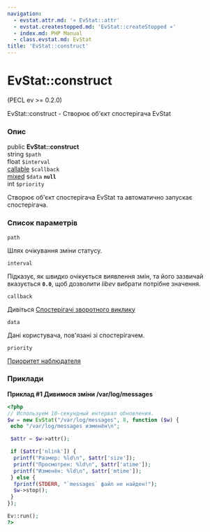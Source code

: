 ```yaml
---
navigation:
  - evstat.attr.md: '« EvStat::attr'
  - evstat.createstopped.md: 'EvStat::createStopped »'
  - index.md: PHP Manual
  - class.evstat.md: EvStat
title: 'EvStat::construct'
---
```

# EvStat::construct

(PECL ev >= 0.2.0)

EvStat::construct - Створює об'єкт спостерігача EvStat

### Опис

public **EvStat::construct**  
string `$path`  
float `$interval`  
[callable](language.types.callable.md) `$callback`  
[mixed](language.types.declarations.md#language.types.declarations.mixed) `$data` **`null`**  
int `$priority`

Створює об'єкт спостерігача EvStat та автоматично запускає спостерігача.

### Список параметрів

`path`

Шлях очікування зміни статусу.

`interval`

Підказує, як швидко очікується виявлення змін, та його зазвичай вказується **`0.0`**, щоб дозволити *libev* вибрати потрібне значення.

`callback`

Дивіться [Спостерігачі зворотного виклику](ev.watcher-callbacks.md)

`data`

Дані користувача, пов'язані зі спостерігачем.

`priority`

[Приоритет наблюдателя](class.ev.md#ev.constants.watcher-pri)

### Приклади

**Приклад #1 Дивимося зміни /var/log/messages**

```php
<?php
// Используем 10-секундный интервал обновления.
$w = new EvStat("/var/log/messages", 8, function ($w) {
 echo "/var/log/messages изменён\n";

 $attr = $w->attr();

 if ($attr['nlink']) {
  printf("Размер: %ld\n", $attr['size']);
  printf("Просмотрен: %ld\n", $attr['atime']);
  printf("Изменён: %ld\n", $attr['mtime']);
 } else {
  fprintf(STDERR, "`messages` файл не найден!");
  $w->stop();
 }
});

Ev::run();
?>
```
